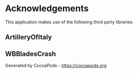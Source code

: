 # Acknowledgements
This application makes use of the following third party libraries:

## ArtilleryOfItaly




## WBBladesCrash



Generated by CocoaPods - https://cocoapods.org
